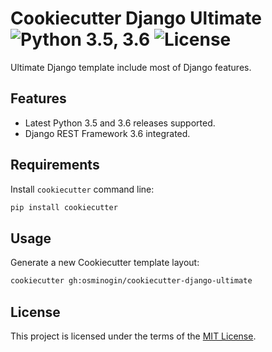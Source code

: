 # Cookiecutter Django Ultimate ![Python 3.5, 3.6](https://img.shields.io/badge/Python-3.5.4%2C%203.6.2-green.svg?style=flat) ![License](https://img.shields.io/badge/License-MIT-green.svg)

Ultimate Django template include most of Django features.

## Features

* Latest Python 3.5 and 3.6 releases supported.
* Django REST Framework 3.6 integrated.


## Requirements

Install `cookiecutter` command line:

```bash
pip install cookiecutter
```

## Usage

Generate a new Cookiecutter template layout:

```bash
cookiecutter gh:osminogin/cookiecutter-django-ultimate
```

## License

This project is licensed under the terms of the [MIT License](/LICENSE).
